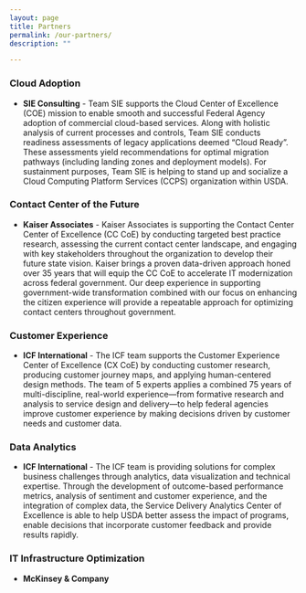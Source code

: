 ```yaml
---
layout: page
title: Partners
permalink: /our-partners/
description: ""

---
```



### Cloud Adoption
- **SIE Consulting** - Team SIE supports the Cloud Center of Excellence (COE) mission to enable smooth and successful Federal Agency adoption of commercial cloud-based services.  Along with holistic analysis of current processes and controls, Team SIE conducts readiness assessments of legacy applications deemed “Cloud Ready”.  These assessments yield recommendations for optimal migration pathways (including landing zones and deployment models).  For sustainment purposes, Team SIE is helping to stand up and socialize a Cloud Computing Platform Services (CCPS) organization within USDA. 

### Contact Center of the Future
- **Kaiser Associates** - Kaiser Associates is supporting the Contact Center Center of Excellence (CC CoE) by conducting targeted best practice research, assessing the current contact center landscape, and engaging with key stakeholders throughout the organization to develop their future state vision. Kaiser brings a proven data-driven approach honed over 35 years that will equip the CC CoE to accelerate IT modernization across federal government. Our deep experience in supporting government-wide transformation combined with our focus on enhancing the citizen experience will provide a repeatable approach for optimizing contact centers throughout government.  

### Customer Experience
- **ICF International** -  The ICF team supports the Customer Experience Center of Excellence (CX CoE) by conducting customer research, producing customer journey maps, and applying human-centered design methods. The team of 5 experts applies a combined 75 years of multi-discipline, real-world experience—from formative research and analysis to service design and delivery—to help federal agencies improve customer experience by making decisions driven by customer needs and customer data.

### Data Analytics
- **ICF International** -  The ICF team is providing solutions for complex business challenges through analytics, data visualization and technical expertise.  Through the development of outcome-based performance metrics, analysis of sentiment and customer experience, and the integration of complex data, the Service Delivery Analytics Center of Excellence is able to help USDA better assess the impact of programs, enable decisions that incorporate customer feedback and provide results rapidly.

### IT Infrastructure Optimization
- **McKinsey & Company** 
